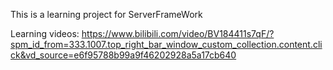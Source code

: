 This is a learning project for ServerFrameWork

Learning videos: https://www.bilibili.com/video/BV184411s7qF/?spm_id_from=333.1007.top_right_bar_window_custom_collection.content.click&vd_source=e6f95788b99a9f46202928a5a17cb640
